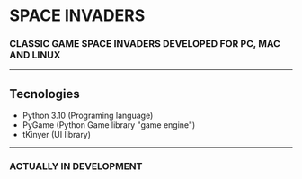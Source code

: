 # SPACE INVADERS

### CLASSIC GAME SPACE INVADERS DEVELOPED FOR PC, MAC AND LINUX 
---
## Tecnologies
* Python 3.10 (Programing language)
* PyGame (Python Game library "game engine")
* tKinyer (UI library)

---
### ACTUALLY IN DEVELOPMENT